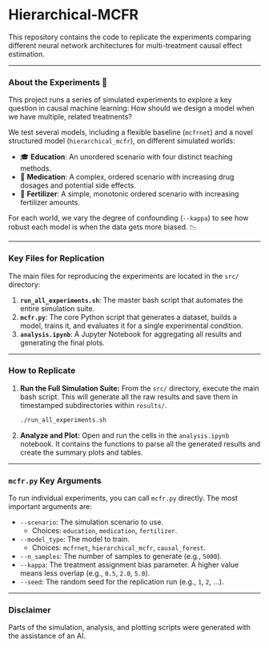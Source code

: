 # Hierarchical-MCFR

This repository contains the code to replicate the experiments comparing different neural network architectures for multi-treatment causal effect estimation.

---
### About the Experiments 🤔

This project runs a series of simulated experiments to explore a key question in causal machine learning: How should we design a model when we have multiple, related treatments?

We test several models, including a flexible baseline (`mcfrnet`) and a novel structured model (`hierarchical_mcfr`), on different simulated worlds:

* 🎓 **Education**: An unordered scenario with four distinct teaching methods.
* 💊 **Medication**: A complex, ordered scenario with increasing drug dosages and potential side effects.
* 🌱 **Fertilizer**: A simple, monotonic ordered scenario with increasing fertilizer amounts.

For each world, we vary the degree of confounding (`--kappa`) to see how robust each model is when the data gets more biased. 📉

---
### Key Files for Replication

The main files for reproducing the experiments are located in the `src/` directory:

1.  **`run_all_experiments.sh`**: The master bash script that automates the entire simulation suite.
2.  **`mcfr.py`**: The core Python script that generates a dataset, builds a model, trains it, and evaluates it for a single experimental condition.
3.  **`analysis.ipynb`**: A Jupyter Notebook for aggregating all results and generating the final plots.

---
### How to Replicate

1.  **Run the Full Simulation Suite:**
    From the `src/` directory, execute the main bash script. This will generate all the raw results and save them in timestamped subdirectories within `results/`.
    ```bash
    ./run_all_experiments.sh
    ```

2.  **Analyze and Plot:**
    Open and run the cells in the `analysis.ipynb` notebook. It contains the functions to parse all the generated results and create the summary plots and tables.

---
### `mcfr.py` Key Arguments

To run individual experiments, you can call `mcfr.py` directly. The most important arguments are:

* `--scenario`: The simulation scenario to use.
    * Choices: `education`, `medication`, `fertilizer`.
* `--model_type`: The model to train.
    * Choices: `mcfrnet`, `hierarchical_mcfr`, `causal_forest`.
* `--n_samples`: The number of samples to generate (e.g., `5000`).
* `--kappa`: The treatment assignment bias parameter. A higher value means less overlap (e.g., `0.5`, `2.0`, `5.0`).
* `--seed`: The random seed for the replication run (e.g., `1`, `2`, ...).

---
### Disclaimer

Parts of the simulation, analysis, and plotting scripts were generated with the assistance of an AI.